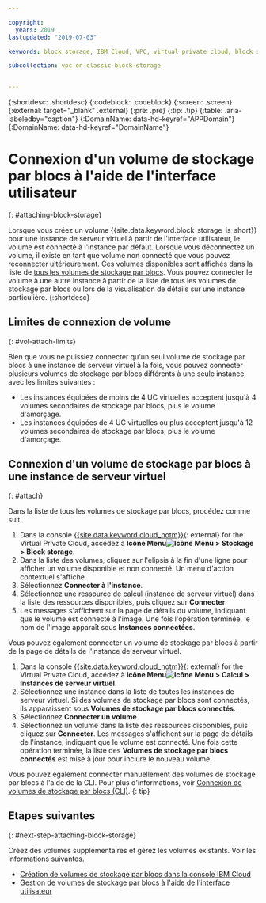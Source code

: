 ```yaml
---

copyright:
  years: 2019
lastupdated: "2019-07-03"

keywords: block storage, IBM Cloud, VPC, virtual private cloud, block storage volume, volume, volume attachment, virtual server instance, instance

subcollection: vpc-on-classic-block-storage


---
```


{:shortdesc: .shortdesc}
{:codeblock: .codeblock}
{:screen: .screen}
{:external: target="_blank" .external}
{:pre: .pre}
{:tip: .tip}
{:table: .aria-labeledby="caption"}
{:DomainName: data-hd-keyref="APPDomain"}
{:DomainName: data-hd-keyref="DomainName"}

# Connexion d'un volume de stockage par blocs à l'aide de l'interface utilisateur
{: #attaching-block-storage}

Lorsque vous créez un volume {{site.data.keyword.block_storage_is_short}} pour une instance de serveur virtuel à partir de l'interface utilisateur, le volume est connecté à l'instance par défaut. Lorsque vous déconnectez un volume, il existe en tant que volume non connecté que vous pouvez reconnecter ultérieurement. Ces volumes disponibles sont affichés dans la liste de [tous les volumes de stockage par blocs](/docs/vpc-on-classic-block-storage?topic=vpc-on-classic-block-storage-viewing-block-storage#viewvols). Vous pouvez connecter le volume à une autre instance à partir de la liste de tous les volumes de stockage par blocs ou lors de la visualisation de détails sur une instance particulière.
{:shortdesc}

## Limites de connexion de volume
{: #vol-attach-limits}

Bien que vous ne puissiez connecter qu'un seul volume de stockage par blocs à une instance de serveur virtuel à la fois, vous pouvez connecter plusieurs volumes de stockage par blocs différents à une seule instance, avec les limites suivantes :

* Les instances équipées de moins de 4 UC virtuelles acceptent jusqu'à 4 volumes secondaires de stockage par blocs, plus le volume d'amorçage.
* Les instances équipées de 4 UC virtuelles ou plus acceptent jusqu'à 12 volumes secondaires de stockage par blocs, plus le volume d'amorçage.

## Connexion d'un volume de stockage par blocs à une instance de serveur virtuel
{: #attach}

Dans la liste de tous les volumes de stockage par blocs, procédez comme suit.

1. Dans la console [{{site.data.keyword.cloud_notm}}](https://{DomainName}/vpc){: external} for the Virtual Private Cloud, accédez à **Icône Menu![Icône Menu](../../icons/icon_hamburger.svg) > Stockage > Block storage**.
1. Dans la liste des volumes, cliquez sur l'elipsis à la fin d'une ligne pour afficher un volume disponible et non connecté.  Un menu d'action contextuel s'affiche.
1. Sélectionnez **Connecter à l'instance**.
1. Sélectionnez une ressource de calcul (instance de serveur virtuel) dans la liste des ressources disponibles, puis cliquez sur **Connecter**.
1. Les messages s'affichent sur la page de détails du volume, indiquant que le volume est connecté à l'image.  Une fois l'opération terminée, le nom de l'image apparaît sous **Instances connectées**.

Vous pouvez également connecter un volume de stockage par blocs à partir de la page de détails de l'instance de serveur virtuel.

1. Dans la console [{{site.data.keyword.cloud_notm}}](https://{DomainName}/vpc){: external} for the Virtual Private Cloud, accédez à **Icône Menu![Icône Menu](../../icons/icon_hamburger.svg) > Calcul > Instances de serveur virtuel**.
1. Sélectionnez une instance dans la liste de toutes les instances de serveur virtuel. Si des volumes de stockage par blocs sont connectés, ils apparaissent sous **Volumes de stockage par blocs connectés**.
1. Sélectionnez **Connecter un volume**.
1. Sélectionnez un volume dans la liste des ressources disponibles, puis cliquez sur **Connecter**. Les messages s'affichent sur la page de détails de l'instance, indiquant que le volume est connecté.  Une fois cette opération terminée, la liste des **Volumes de stockage par blocs connectés** est mise à jour pour inclure le nouveau volume.

Vous pouvez également connecter manuellement des volumes de stockage par blocs à l'aide de la CLI. Pour plus d'informations, voir [Connexion de volumes de stockage par blocs (CLI)](/docs/vpc-on-classic-block-storage?topic=vpc-on-classic-block-storage-attaching-block-storage-cli).
{: tip}

## Etapes suivantes
{: #next-step-attaching-block-storage}

Créez des volumes supplémentaires et gérez les volumes existants. Voir les informations suivantes.

* [Création de volumes de stockage par blocs dans la console IBM Cloud](/docs/vpc-on-classic-block-storage?topic=vpc-on-classic-block-storage-creating-block-storage)
* [Gestion de volumes de stockage par blocs à l'aide de l'interface utilisateur](/docs/vpc-on-classic-block-storage?topic=vpc-on-classic-block-storage-managing-block-storage)
